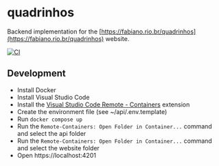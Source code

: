 # quadrinhos

Backend implementation for the [https://fabiano.rio.br/quadrinhos](https://fabiano.rio.br/quadrinhos) website.

[![CI](https://github.com/fabiano/quadrinhos/actions/workflows/ci.yml/badge.svg)](https://github.com/fabiano/quadrinhos/actions/workflows/ci.yml)

## Development

- Install Docker
- Install Visual Studio Code
- Install the [Visual Studio Code Remote - Containers](https://marketplace.visualstudio.com/items?itemName=ms-vscode-remote.remote-containers) extension
- Create the environment file (see ~/api/.env.template)
- Run `docker compose up`
- Run the `Remote-Containers: Open Folder in Container...` command and select the api folder
- Run the `Remote-Containers: Open Folder in Container...` command and select the website folder
- Open https://localhost:4201
